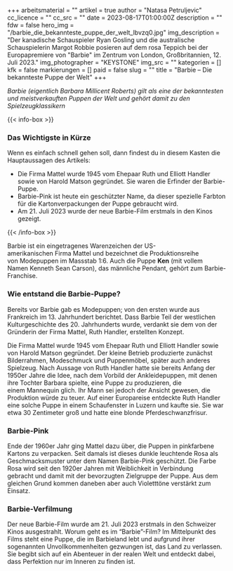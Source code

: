 +++
arbeitsmaterial = ""
artikel = true
author = "Natasa Petruljevic"
cc_licence = ""
cc_src = ""
date = 2023-08-17T01:00:00Z
description = ""
fdw = false
hero_img = "/barbie_die_bekannteste_puppe_der_welt_lbvzq0.jpg"
img_description = "Der kanadische Schauspieler Ryan Gosling und die australische Schauspielerin Margot Robbie posieren auf dem rosa Teppich bei der Europapremiere von \"Barbie\" im Zentrum von London, Großbritannien, 12. Juli 2023."
img_photographer = "KEYSTONE"
img_src = ""
kategorien = []
kfk = false
markierungen = []
paid = false
slug = ""
title = "Barbie – Die bekannteste Puppe der Welt"
+++

_Barbie (eigentlich Barbara Millicent Roberts) gilt als eine der bekanntesten und meistverkauften Puppen der Welt und gehört damit zu den Spielzeugklassikern_

{{< info-box >}} <h3>Das Wichtigste in Kürze</h3>

<p>Wenn es einfach schnell gehen soll, dann findest du in diesem Kasten die Hauptaussagen des Artikels:</p>

<ul>

<li>Die Firma Mattel wurde 1945 vom Ehepaar Ruth und Elliott Handler sowie von Harold Matson gegründet. Sie waren die Erfinder der Barbie-Puppe.</li>

<li>Barbie-Pink ist heute ein geschützter Name, da dieser spezielle Farbton für die Kartonverpackungen der Puppe gebraucht wird.</li>

<li>Am 21. Juli 2023 wurde der neue Barbie-Film erstmals in den Kinos gezeigt.</li>

</ul> {{< /info-box >}}

Barbie ist ein eingetragenes Warenzeichen der US-amerikanischen Firma Mattel und bezeichnet die Produktionsreihe von Modepuppen im Massstab 1:6. Auch die Puppe **Ken** (mit vollem Namen Kenneth Sean Carson), das männliche Pendant, gehört zum Barbie-Franchise.

### Wie entstand die Barbie-Puppe?

Bereits vor Barbie gab es Modepuppen; von den ersten wurde aus Frankreich im 13. Jahrhundert berichtet. Dass Barbie Teil der westlichen Kulturgeschichte des 20. Jahrhunderts wurde, verdankt sie dem von der Gründerin der Firma Mattel, Ruth Handler, erstellten Konzept.

Die Firma Mattel wurde 1945 vom Ehepaar Ruth und Elliott Handler sowie von Harold Matson gegründet. Der kleine Betrieb produzierte zunächst Bilderrahmen, Modeschmuck und Puppenmöbel, später auch anderes Spielzeug. Nach Aussage von Ruth Handler hatte sie bereits Anfang der 1950er Jahre die Idee, nach dem Vorbild der Ankleidepuppen, mit denen ihre Tochter Barbara spielte, eine Puppe zu produzieren, die einem Mannequin glich. Ihr Mann sei jedoch der Ansicht gewesen, die Produktion würde zu teuer. Auf einer Europareise entdeckte Ruth Handler eine solche Puppe in einem Schaufenster in Luzern und kaufte sie. Sie war etwa 30 Zentimeter groß und hatte eine blonde Pferdeschwanzfrisur.

### Barbie-Pink

Ende der 1960er Jahr ging Mattel dazu über, die Puppen in pinkfarbene Kartons zu verpacken. Seit damals ist dieses dunkle leuchtende Rosa als Geschmacksmuster unter dem Namen Barbie-Pink geschützt. Die Farbe Rosa wird seit den 1920er Jahren mit Weiblichkeit in Verbindung gebracht und damit mit der bevorzugten Zielgruppe der Puppe. Aus dem gleichen Grund kommen daneben aber auch Violetttöne verstärkt zum Einsatz.

### Barbie-Verfilmung

Der neue Barbie-Film wurde am 21. Juli 2023 erstmals in den Schweizer Kinos ausgestrahlt.
Worum geht es im “Barbie”-Film?
Im Mittelpunkt des Films steht eine Puppe, die im Barbieland lebt und aufgrund ihrer sogenannten Unvollkommenheiten gezwungen ist, das Land zu verlassen.  Sie begibt sich auf ein Abenteuer in der realen Welt und entdeckt dabei, dass Perfektion nur im Inneren zu finden ist.
